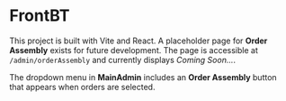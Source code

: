 # FrontBT

This project is built with Vite and React. A placeholder page for **Order Assembly** exists for future development. The page is accessible at `/admin/orderAssembly` and currently displays *Coming Soon...*.

The dropdown menu in **MainAdmin** includes an **Order Assembly** button that appears when orders are selected.


